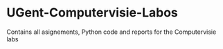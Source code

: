 # UGent-Computervisie-Labos
Contains all asignements, Python code and reports for the Computervisie labs

